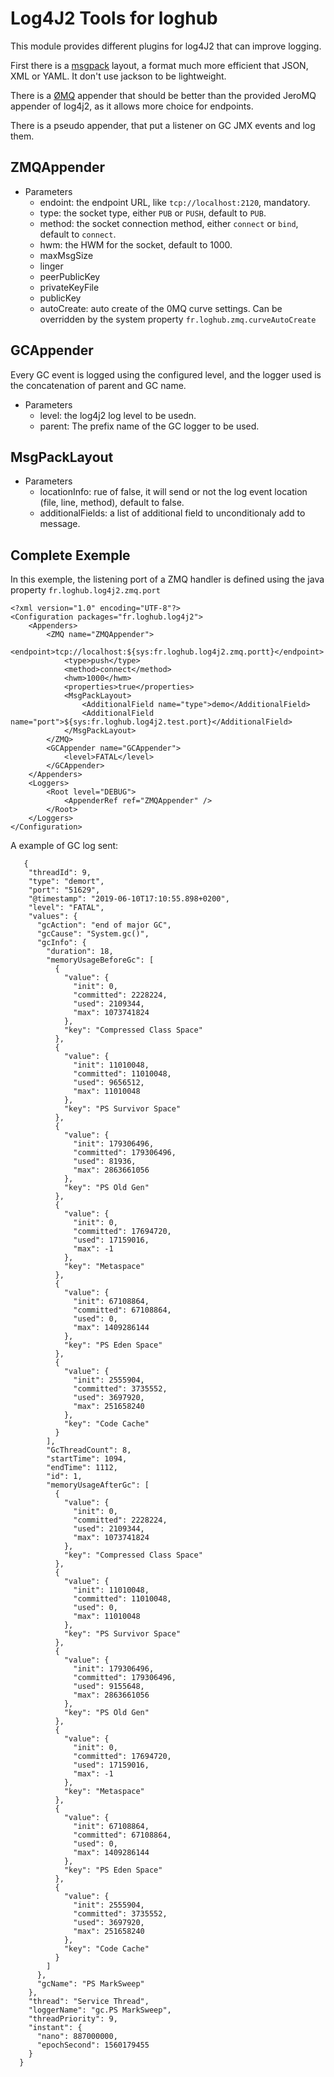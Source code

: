 Log4J2 Tools for loghub
===========

This module provides different plugins for log4J2 that can improve logging.

First there is a [msgpack](https://msgpack.org) layout, a format much more efficient that JSON, XML or YAML. It don't use jackson to be lightweight.

There is a [ØMQ](http://zeromq.org) appender that should be better than the provided JeroMQ appender of log4j2, as it allows more choice for endpoints.

There is a pseudo appender, that put a listener on GC JMX events and log them.

## ZMQAppender

  * Parameters
    * endoint: the endpoint URL, like `tcp://localhost:2120`, mandatory.
    * type: the socket type, either `PUB` or `PUSH`, default to `PUB`.
    * method: the socket connection method, either `connect` or `bind`, default to `connect`.
    * hwm: the HWM for the socket, default to 1000.
    * maxMsgSize
    * linger
    * peerPublicKey
    * privateKeyFile
    * publicKey
    * autoCreate: auto create of the 0MQ curve settings. Can be overridden by the system property `fr.loghub.zmq.curveAutoCreate`

## GCAppender

Every GC event is logged using the configured level, and the logger used is the concatenation of parent and GC name.

  * Parameters
    * level: the log4j2 log level to be usedn.
    * parent: The prefix name of the GC logger to be used.

## MsgPackLayout

  * Parameters
    * locationInfo: rue of false, it will send or not the log event location (file, line, method), default to false.
    * additionalFields: a list of additional field to unconditionaly add to message.

## Complete Exemple

In this exemple, the listening port of a ZMQ handler is defined using the java property `fr.loghub.log4j2.zmq.port`

```
<?xml version="1.0" encoding="UTF-8"?>
<Configuration packages="fr.loghub.log4j2">
    <Appenders>
        <ZMQ name="ZMQAppender">
            <endpoint>tcp://localhost:${sys:fr.loghub.log4j2.zmq.portt}</endpoint>
            <type>push</type>
            <method>connect</method>
            <hwm>1000</hwm>
            <properties>true</properties>
            <MsgPackLayout>
                <AdditionalField name="type">demo</AdditionalField>
                <AdditionalField name="port">${sys:fr.loghub.log4j2.test.port}</AdditionalField>
            </MsgPackLayout>
        </ZMQ>
        <GCAppender name="GCAppender">
            <level>FATAL</level>
        </GCAppender>
    </Appenders>
    <Loggers>
        <Root level="DEBUG">
            <AppenderRef ref="ZMQAppender" />
        </Root>
    </Loggers>
</Configuration>
```

A example of GC log sent:

```
   {
    "threadId": 9,
    "type": "demort",
    "port": "51629",
    "@timestamp": "2019-06-10T17:10:55.898+0200",
    "level": "FATAL",
    "values": {
      "gcAction": "end of major GC",
      "gcCause": "System.gc()",
      "gcInfo": {
        "duration": 18,
        "memoryUsageBeforeGc": [
          {
            "value": {
              "init": 0,
              "committed": 2228224,
              "used": 2109344,
              "max": 1073741824
            },
            "key": "Compressed Class Space"
          },
          {
            "value": {
              "init": 11010048,
              "committed": 11010048,
              "used": 9656512,
              "max": 11010048
            },
            "key": "PS Survivor Space"
          },
          {
            "value": {
              "init": 179306496,
              "committed": 179306496,
              "used": 81936,
              "max": 2863661056
            },
            "key": "PS Old Gen"
          },
          {
            "value": {
              "init": 0,
              "committed": 17694720,
              "used": 17159016,
              "max": -1
            },
            "key": "Metaspace"
          },
          {
            "value": {
              "init": 67108864,
              "committed": 67108864,
              "used": 0,
              "max": 1409286144
            },
            "key": "PS Eden Space"
          },
          {
            "value": {
              "init": 2555904,
              "committed": 3735552,
              "used": 3697920,
              "max": 251658240
            },
            "key": "Code Cache"
          }
        ],
        "GcThreadCount": 8,
        "startTime": 1094,
        "endTime": 1112,
        "id": 1,
        "memoryUsageAfterGc": [
          {
            "value": {
              "init": 0,
              "committed": 2228224,
              "used": 2109344,
              "max": 1073741824
            },
            "key": "Compressed Class Space"
          },
          {
            "value": {
              "init": 11010048,
              "committed": 11010048,
              "used": 0,
              "max": 11010048
            },
            "key": "PS Survivor Space"
          },
          {
            "value": {
              "init": 179306496,
              "committed": 179306496,
              "used": 9155648,
              "max": 2863661056
            },
            "key": "PS Old Gen"
          },
          {
            "value": {
              "init": 0,
              "committed": 17694720,
              "used": 17159016,
              "max": -1
            },
            "key": "Metaspace"
          },
          {
            "value": {
              "init": 67108864,
              "committed": 67108864,
              "used": 0,
              "max": 1409286144
            },
            "key": "PS Eden Space"
          },
          {
            "value": {
              "init": 2555904,
              "committed": 3735552,
              "used": 3697920,
              "max": 251658240
            },
            "key": "Code Cache"
          }
        ]
      },
      "gcName": "PS MarkSweep"
    },
    "thread": "Service Thread",
    "loggerName": "gc.PS MarkSweep",
    "threadPriority": 9,
    "instant": {
      "nano": 887000000,
      "epochSecond": 1560179455
    }
  }
```
